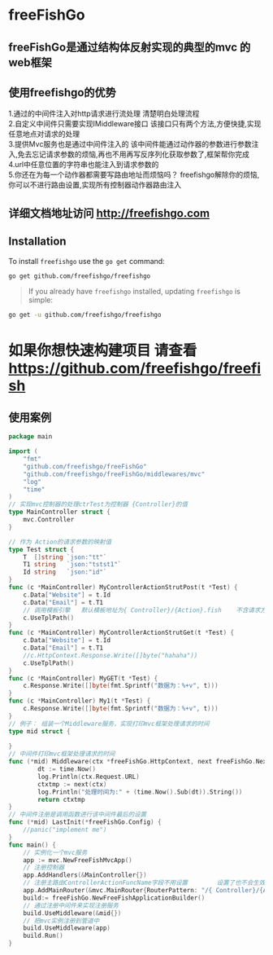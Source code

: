 # freeFishGo
## freeFishGo是通过结构体反射实现的典型的mvc 的web框架
## 使用freefishgo的优势
1.通过的中间件注入对http请求进行流处理 清楚明白处理流程<br/>
2.自定义中间件只需要实现IMiddleware接口 该接口只有两个方法,方便快捷,实现任意地点对请求的处理<br/>
3.提供Mvc服务也是通过中间件注入的 该中间件能通过动作器的参数进行参数注入,免去忘记请求参数的烦恼,再也不用再写反序列化获取参数了,框架帮你完成 <br/>
4.url中任意位置的字符串也能注入到请求参数的<br/>
5.你还在为每一个动作器都需要写路由地址而烦恼吗？ freefishgo解除你的烦恼,你可以不进行路由设置,实现所有控制器动作器路由注入 <br/>
## 详细文档地址访问 http://freefishgo.com

## Installation

To install `freefishgo` use the `go get` command:

```bash
go get github.com/freefishgo/freefishgo
```

> If you already have `freefishgo` installed, updating `freefishgo` is simple:

```bash
go get -u github.com/freefishgo/freefishgo
```
# 如果你想快速构建项目 请查看 https://github.com/freefishgo/freefish

## 使用案例

```go
package main

import (
	"fmt"
	"github.com/freefishgo/freeFishGo"
	"github.com/freefishgo/freeFishGo/middlewares/mvc"
	"log"
	"time"
)
// 实现mvc控制器的处理ctrTest为控制器 {Controller}的值
type MainController struct {
	mvc.Controller
}

// 作为 Action的请求参数的映射值
type Test struct {
	T  []string `json:"tt"`
	T1 string   `json:"tstst1"`
	Id string   `json:"id"`
}
func (c *MainController) MyControllerActionStrutPost(t *Test) {
	c.Data["Website"] = t.Id
	c.Data["Email"] = t.T1
	// 调用模板引擎   默认模板地址为{ Controller}/{Action}.fish    不含请求方式
	c.UseTplPath()
}
func (c *MainController) MyControllerActionStrutGet(t *Test) {
	c.Data["Website"] = t.Id
	c.Data["Email"] = t.T1
	//c.HttpContext.Response.Write([]byte("hahaha"))
	c.UseTplPath()
}
func (c *MainController) MyGET(t *Test) {
	c.Response.Write([]byte(fmt.Sprintf("数据为：%+v", t)))
}
func (c *MainController) My1(t *Test) {
	c.Response.Write([]byte(fmt.Sprintf("数据为：%+v", t)))
}
// 例子： 组装一个Middleware服务，实现打印mvc框架处理请求的时间
type mid struct {
	
}
// 中间件打印mvc框架处理请求的时间
func (*mid) Middleware(ctx *freeFishGo.HttpContext, next freeFishGo.Next) *freeFishGo.HttpContext {
		dt := time.Now()
    	log.Println(ctx.Request.URL)
    	ctxtmp := next(ctx)
    	log.Println("处理时间为:" + (time.Now().Sub(dt)).String())
    	return ctxtmp
}
// 中间件注册是调用函数进行该中间件最后的设置
func (*mid) LastInit(*freeFishGo.Config) {
	//panic("implement me")
}
func main() {
	// 实例化一个mvc服务
	app := mvc.NewFreeFishMvcApp()
	// 注册控制器
	app.AddHandlers(&MainController{})
	// 注册主路由ControllerActionFuncName字段不用设置        设置了也不会生效
	app.AddMainRouter(&mvc.MainRouter{RouterPattern: "/{ Controller}/{Action}", HomeController: "Main", IndexAction: "My"})
	build:= freeFishGo.NewFreeFishApplicationBuilder()
	// 通过注册中间件来实现注册服务
	build.UseMiddleware(&mid{})
	// 把mvc实例注册到管道中
	build.UseMiddleware(app)
	build.Run()
}

```
